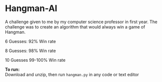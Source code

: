 # Hangman-AI
A challenge given to me by my computer science professor in first year. The challenge was to create an algorithm that would always win a game of Hangman. 

6 Guesses: 92% Win rate

8 Guesses: 98% Win rate

10 Guesses 99-100% Win rate


**To run:**  
Download and unzip, then run `hangman.py` in any code or text editor
